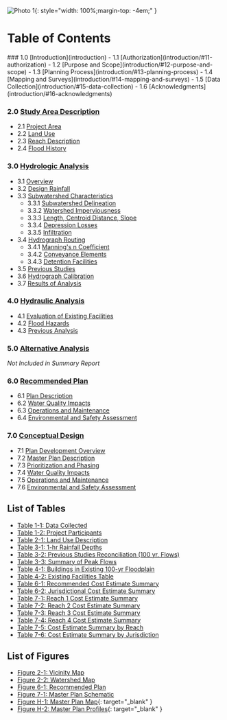 ![Photo 1](http://placehold.it/650x150){: style="width: 100%;margin-top: -4em;" }
# Table of Contents
<div class="toc">
### 1.0 [Introduction](introduction)
- 1.1 [Authorization](introduction/#11-authorization)
- 1.2 [Purpose and Scope](introduction/#12-purpose-and-scope)
- 1.3 [Planning Process](introduction/#13-planning-process)
- 1.4 [Mapping and Surveys](introduction/#14-mapping-and-surveys)
- 1.5 [Data Collection](introduction/#15-data-collection)
- 1.6 [Acknowledgments](introduction/#16-acknowledgments)

### 2.0 [Study Area Description](study-area-description)  
- 2.1 [Project Area](study-area-description/#21-project-area)
- 2.2 [Land Use](study-area-description/#22-land-use)
- 2.3 [Reach Description](study-area-description/#23-reach-description)
- 2.4 [Flood History](study-area-description/#24-flood-history)

### 3.0 [Hydrologic Analysis](hydrologic-analysis)
- 3.1 [Overview](hydrologic-analysis/#31-overview)
- 3.2 [Design Rainfall](hydrologic-analysis/#32-design-rainfall)
- 3.3 [Subwatershed Characteristics](hydrologic-analysis/#33-subwatershed-characteristics)
	- 3.3.1 [Subwatershed Delineation](hydrologic-analysis/#331-subwatershed-delineation)
	- 3.3.2 [Watershed Imperviousness](hydrologic-analysis/#332-watershed-imperviousness)
	- 3.3.3 [Length, Centroid Distance, Slope](hydrologic-analysis/#333-length-centroid-distance-slope)
	- 3.3.4 [Depression Losses](hydrologic-analysis/#334-depression-losses)
	- 3.3.5 [Infiltration](hydrologic-analysis/#335-infiltration)
- 3.4 [Hydrograph Routing](hydrologic-analysis/#34-hydrograph-routing)
	- 3.4.1 [Manning's n Coefficient](hydrologic-analysis/#341-mannings-n-coefficient)
	- 3.4.2 [Conveyance Elements](hydrologic-analysis/#342-conveyance-elements)
	- 3.4.3 [Detention Facilities](hydrologic-analysis/#343-detention-facilities)
- 3.5 [Previous Studies](hydrologic-analysis/#35-previous-studies)
- 3.6 [Hydrograph Calibration](hydrologic-analysis/#36-hydrograph-calibration)
- 3.7 [Results of Analysis](hydrologic-analysis/#37-results-of-analysis)

### 4.0 [Hydraulic Analysis](hydraulic-analysis)
- 4.1 [Evaluation of Existing Facilities](hydraulic-analysis/#41-evaluation-of-existing-facilities)
- 4.2 [Flood Hazards](hydraulic-analysis/#42-flood-hazards)
- 4.3 [Previous Analysis](hydraulic-analysis/#43-previous-analysis)

### 5.0 [Alternative Analysis](alternative-analysis)
*Not Included in Summary Report*

### 6.0 [Recommended Plan](recommended-plan)
- 6.1 [Plan Description](recommended-plan/#61-plan-description)
- 6.2 [Water Quality Impacts](recommended-plan/#62-water-quality-impacts)
- 6.3 [Operations and Maintenance](recommended-plan/#63-operations-and-maintenance)
- 6.4 [Environmental and Safety Assessment](recommended-plan/#64-environmental-and-safety-assessment)

### 7.0 [Conceptual Design](conceptual-design)
- 7.1 [Plan Development Overview](conceptual-design/#71-plan-development-overview)
- 7.2 [Master Plan Description](conceptual-design/#72-master-plan-description)
- 7.3 [Prioritization and Phasing](conceptual-design/#73-prioritization-and-phasing)
- 7.4 [Water Quality Impacts](conceptual-design/#74-water-quality-impacts)
- 7.5 [Operations and Maintenance](conceptual-design/#75-operations-and-maintenance)
- 7.6 [Environmental and Safety Assessment](conceptual-design/#76-environmental-and-safety-assessment)

## List of Tables
- [Table 1-1: Data Collected](introduction/#table-1-1-data-collected)
- [Table 1-2: Project Participants](introduction/#table-1-2-project-participants)
- [Table 2-1: Land Use Description](study-area-description/#table-2-1-land-use-description)
- [Table 3-1: 1-hr Rainfall Depths](hydrologic-analysis/#table-3-1-1-hr-rainfall-depths)
- [Table 3-2: Previous Studies Reconciliation (100 yr. Flows)](hydrologic-analysis/#table-3-2-previous-studies-reconciliation-100-yr-flows)
- [Table 3-3: Summary of Peak Flows](hydrologic-analysis/#table-3-3-summary-of-peak-flows)
- [Table 4-1: Buildings in Existing 100-yr Floodplain](hydraulic-analysis/#table-4-1-buildings-in-existing-100-yr-floodplain)
- [Table 4-2: Existing Facilities Table](hydraulic-analysis/#table-4-2-existing-facilities-table)
- [Table 6-1: Recommended Cost Estimate Summary](recommended-plan/#table-6-1-recommended-cost-estimate-summary)
- [Table 6-2: Jurisdictional Cost Estimate Summary](recommended-plan/#table-6-2-jurisdictional-cost-estimate-summary)
- [Table 7-1: Reach 1 Cost Estimate Summary](conceptual-design/#table-7-1-reach-1-cost-estimate-summary)
- [Table 7-2: Reach 2 Cost Estimate Summary](conceptual-design/#table-7-2-reach-2-cost-estimate-summary)
- [Table 7-3: Reach 3 Cost Estimate Summary](conceptual-design/#table-7-3-reach-3-cost-estimate-summary)
- [Table 7-4: Reach 4 Cost Estimate Summary](conceptual-design/#table-7-4-reach-4-cost-estimate-summary)
- [Table 7-5: Cost Estimate Summary by Reach](conceptual-design/#table-7-5-cost-estimate-summary-by-reach)
- [Table 7-6: Cost Estimate Summary by Jurisdiction](conceptual-design/#table-7-6-cost-estimate-summary-by-jurisdiction)

## List of Figures
- [Figure 2-1: Vicinity Map](study-area-description/#figure-2-1-vicinity-map)
- [Figure 2-2: Watershed Map](study-area-description/#figure-2-2-watershed-map)
- [Figure 6-1: Recommended Plan](recommended-plan/#figure-6-1-recommended-plan)
- [Figure 7-1: Master Plan Schematic](conceptual-design/#figure-7-1-master-plan-schematic)
- [Figure H-1: Master Plan Map](appendix/h/rec-plan-map){: target="_blank" }
- [Figure H-2: Master Plan Profiles](appendix/h/MasterPlanProfiles.pdf){: target="_blank" }

</div>